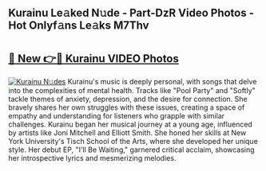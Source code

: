 ## Kurainu Le𝚊ked N𝚞de - Part-DzR Video Photos - Hot Onlyf𝚊ns Le𝚊ks M7Thv

# <h2><a href="http://ab78689.deff.icu/?id=Kurainu">🔗 New 👉🔴 Kurainu VIDEO Photos</a></h2>

[![Kurainu N𝚞des](https://i.imgur.com/rIISA9y.gif)](http://ab78689.deff.icu/?id=Kurainu)
Kurainu's music is deeply personal, with songs that delve into the complexities of mental health. Tracks like "Pool Party" and "Softly" tackle themes of anxiety, depression, and the desire for connection. She bravely shares her own struggles with these issues, creating a space of empathy and understanding for listeners who grapple with similar challenges. Kurainu began her musical journey at a young age, influenced by artists like Joni Mitchell and Elliott Smith. She honed her skills at New York University's Tisch School of the Arts, where she developed her unique style. Her debut EP, "I'll Be Waiting," garnered critical acclaim, showcasing her introspective lyrics and mesmerizing melodies.
